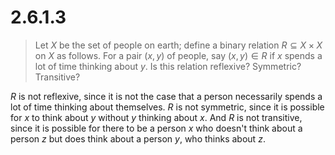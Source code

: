 # 2.6.1.3

> Let $X$ be the set of people on earth; define a binary relation $R \subseteq X
> \times X$  on $X$ as follows. For a pair $(x,y)$ of people, say $(x,y) \in R$
> if $x$ spends a lot of time thinking about $y$. Is this relation reflexive?
> Symmetric? Transitive?

$R$ is not reflexive, since it is not the case that a person necessarily spends
a lot of time thinking about themselves. $R$ is not symmetric, since it is
possible for $x$ to think about $y$ without $y$ thinking about $x$. And $R$ is
not transitive, since it is possible for there to be a person $x$ who doesn't
think about a person $z$ but does think about a person $y$, who thinks about
$z$.

